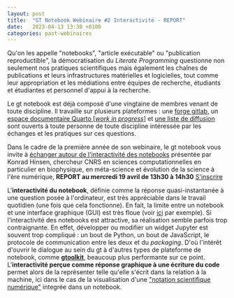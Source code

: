 ```yaml
---
layout: post
title:  "GT Notebook Webinaire #2 Interactivité - REPORT"
date:   2023-04-13 13:30 +0100
categories: past-webinaires
---
```


Qu'on les appelle "notebooks", "article exécutable" ou "publication reproductible", la démocratisation du _Literate Programming_ questionne non seulement nos pratiques scientifiques mais également les chaînes de publications et leurs infrastructures matérielles et logicielles, tout comme leur appropriation et les médiations entre équipes de recherche, étudiants et étudiantes et personnel d'appui à la recherche.

Le gt notebook est déjà composé d'une vingtaine de membres venant de toute discipline. Il travaille sur plusieurs plateformes : une [forge gitlab](https://gitlab.huma-num.fr/gt-notebook), un [espace documentaire Quarto [_work in progress_]](https://gt-notebook.gitpages.huma-num.fr/site_quarto/) et [une liste de diffusion](https://groupes.renater.fr/sympa/info/notebooks-inter-reseaux) sont ouverts à toute personne de toute discipline intéressée par les échanges et les pratiques sur ces questions. 

Dans le cadre de la première année de son webinaire, le gt notebook vous invite à [échanger autour de l'interactivité des notebooks](https://gt-notebook.gitpages.huma-num.fr/site_quarto/posts/webinaire2.html) présentée par Konrad Hinsen, chercheur CNRS en sciences computationnelles en particulier en biophysique, en méta-science et évolution de la science à l'ère numérique,
**REPORT au mercredi 19 avril de 13h30 à 14h30** 
[S'inscrire](https://enquetes.univ-rouen.fr/793337?lang=fr)

L'**interactivité du notebook**, définie comme la réponse quasi-instantanée à une question posée à l'ordinateur, est très appréciable dans le travail quotidien (une fois que cela fonctionne). En fait, la limite entre un notebook et une interface graphique (GUI) est très floue (voir [ici](https://jupyter-dashboards-layout.readthedocs.io/en/latest/) par exemple). Si l'interactivité des notebooks est attractive, sa réalisation semble parfois trop contraignante. En effet, développer ou modifier un widget Jupyter est souvent trop compliqué : un bout de Python, un bout de JavaScript, le protocole de communication entre les deux et du _packaging_. D'où l'intérêt d'ouvrir le dialogue au sein du gt à d'autres types de plateforme de notebook, comme  [**gtoolkit**](https://gtoolkit.com/), beaucoup plus performante sur ce point. L'**interactivité perçue comme réponse graphique à une écriture du code** permet alors de la représenter telle qu'elle s'écrit dans la relation à la machine, ici dans le cas de la visualisation d'une ["notation scientifique numérique"](https://diode.zone/w/1RUVjM5xj54gZjHXobSNUe) integrée dans un notebook.
